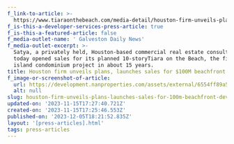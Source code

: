 ```yaml
---
f_link-to-article: >-
  https://www.tiaraonthebeach.com/media-detail/houston-firm-unveils-plans-launches-sales-for-100m-beachfront-development
f_is-this-a-developer-services-press-article: true
f_is-this-a-featured-article: false
f_media-outlet-name: ' Galveston Daily News'
f_media-outlet-excerpt: >-
  Satya, a privately held, Houston-based commercial real estate consulting firm,
  today opened sales for its planned 10-storyTiara on the Beach, the first
  island condominium project in about 15 years.
title: Houston firm unveils plans, launches sales for $100M beachfront development
f_image-or-screenshot-of-article:
  url: https://development.nanproperties.com/assets/external/6554ff89a5b0e9ae3d5536a7_screenshot202023-11-1620012730.png
  alt: null
slug: houston-firm-unveils-plans-launches-sales-for-100m-beachfront-development
updated-on: '2023-11-15T17:27:40.721Z'
created-on: '2023-11-15T17:25:46.553Z'
published-on: '2023-12-05T18:21:52.835Z'
layout: '[press-articles].html'
tags: press-articles
---
```



